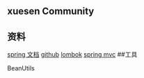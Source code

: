 ## xuesen Community

## 资料
[spring 文档](https://spring.io/guides)
[github](https://developer.github.com/apps/building-oauth-apps)
[lombok](https://projectlombok.org/features/all)
[spring mvc](https://docs.spring.io/spring/docs/5.0.3.RELEASE/spring-framework-reference/web.html#mvc-handlermapping-interceptor)
##工具

BeanUtils